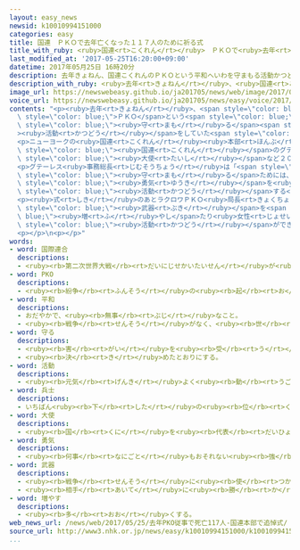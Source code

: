 ```yaml
---
layout: easy_news
newsid: k10010994151000
categories: easy
title: 国連　ＰＫＯで去年亡くなった１１７人のために祈る式
title_with_ruby: <ruby>国連<rt>こくれん</rt></ruby>　ＰＫＯで<ruby>去年<rt>きょねん</rt></ruby><ruby>亡<rt>な</rt></ruby>くなった１１７<ruby>人<rt>にん</rt></ruby>のために<ruby>祈<rt>いの</rt></ruby>る<ruby>式<rt>しき</rt></ruby>
last_modified_at: '2017-05-25T16:20:00+09:00'
datetime: 2017年05月25日 16時20分
description: 去年きょねん、国連こくれんのＰＫＯという平和へいわを守まもる活動かつどうをしていた兵士へいしや警官けいかんなどが１１７人にん亡なくなりました。
description_with_ruby: <ruby>去年<rt>きょねん</rt></ruby>、<ruby>国連<rt>こくれん</rt></ruby>のＰＫＯという<ruby>平和<rt>へいわ</rt></ruby>を<ruby>守<rt>まも</rt></ruby>る<ruby>活動<rt>かつどう</rt></ruby>をしていた<ruby>兵士<rt>へいし</rt></ruby>や<ruby>警官<rt>けいかん</rt></ruby>などが１１７<ruby>人<rt>にん</rt></ruby><ruby>亡<rt>な</rt></ruby>くなりました。
image_url: https://newswebeasy.github.io/ja201705/news/web/image/2017/05/25/k10010994151000.jpg
voice_url: https://newswebeasy.github.io/ja201705/news/easy/voice/2017/05/25/k10010994151000.mp3
contents: "<p><ruby>去年<rt>きょねん</rt></ruby>、<span style=\"color: blue;\"><ruby>国連<rt>こくれん</rt></ruby></span>の<span\
  \ style=\"color: blue;\">ＰＫＯ</span>という<span style=\"color: blue;\"><ruby>平和<rt>へいわ</rt></ruby></span>を<span\
  \ style=\"color: blue;\"><ruby>守<rt>まも</rt></ruby>る</span><span style=\"color: blue;\"\
  ><ruby>活動<rt>かつどう</rt></ruby></span>をしていた<span style=\"color: blue;\"><ruby>兵士<rt>へいし</rt></ruby></span>や<ruby>警官<rt>けいかん</rt></ruby>などが１１７<ruby>人<rt>にん</rt></ruby><ruby>亡<rt>な</rt></ruby>くなりました。<ruby>日本人<rt>にっぽんじん</rt></ruby>の<ruby>女性<rt>じょせい</rt></ruby>も<ruby>１人<rt>ひとり</rt></ruby><ruby>亡<rt>な</rt></ruby>くなりました。</p>\n\
  <p>ニューヨークの<ruby>国連<rt>こくれん</rt></ruby><ruby>本部<rt>ほんぶ</rt></ruby>で<ruby>２４日<rt>にじゅうよっか</rt></ruby>、<ruby>亡<rt>な</rt></ruby>くなった<ruby>人<rt>ひと</rt></ruby>のために<ruby>祈<rt>いの</rt></ruby>る<ruby>式<rt>しき</rt></ruby>がありました。<span\
  \ style=\"color: blue;\"><ruby>国連<rt>こくれん</rt></ruby></span>のグテーレス<ruby>事務総長<rt>じむそうちょう</rt></ruby>やたくさんの<ruby>国<rt>くに</rt></ruby>の<ruby>国連<rt>こくれん</rt></ruby><span\
  \ style=\"color: blue;\"><ruby>大使<rt>たいし</rt></ruby></span>など２００<ruby>人<rt>にん</rt></ruby>が<ruby>出席<rt>しゅっせき</rt></ruby>して、<ruby>静<rt>しず</rt></ruby>かに<ruby>祈<rt>いの</rt></ruby>りました。</p>\n\
  <p>グテーレス<ruby>事務総長<rt>じむそうちょう</rt></ruby>は「<span style=\"color: blue;\"><ruby>平和<rt>へいわ</rt></ruby></span>を<span\
  \ style=\"color: blue;\"><ruby>守<rt>まも</rt></ruby>る</span>ためには、<ruby>危険<rt>きけん</rt></ruby>な<ruby>所<rt>ところ</rt></ruby>でも<span\
  \ style=\"color: blue;\"><ruby>勇気<rt>ゆうき</rt></ruby></span>を<ruby>持<rt>も</rt></ruby>って<span\
  \ style=\"color: blue;\"><ruby>活動<rt>かつどう</rt></ruby></span>する<ruby>人<rt>ひと</rt></ruby>が<ruby>必要<rt>ひつよう</rt></ruby>です」と<ruby>言<rt>い</rt></ruby>いました。</p>\n\
  <p><ruby>式<rt>しき</rt></ruby>のあとラクロワＰＫＯ<ruby>局長<rt>きょくちょう</rt></ruby>は、<ruby>新<rt>あたら</rt></ruby>しい<ruby>道具<rt>どうぐ</rt></ruby>や<span\
  \ style=\"color: blue;\"><ruby>武器<rt>ぶき</rt></ruby></span>を<span style=\"color:\
  \ blue;\"><ruby>増<rt>ふ</rt></ruby>やし</span>たり<ruby>女性<rt>じょせい</rt></ruby>を<ruby>多<rt>おお</rt></ruby>くしたりして、もっとよい<span\
  \ style=\"color: blue;\"><ruby>活動<rt>かつどう</rt></ruby></span>ができるようにしますと<ruby>言<rt>い</rt></ruby>いました。</p>\n\
  <p></p>\n<p></p>"
words:
- word: 国際連合
  descriptions:
  - <ruby><rb>第二次世界大戦</rb><rt>だいにじせかいたいせん</rt></ruby>が<ruby><rb>終</rb><rt>お</rt></ruby>わった１９４５<ruby><rb>年</rb><rt>ねん</rt></ruby>、<ruby><rb>世界</rb><rt>せかい</rt></ruby>の<ruby><rb>平和</rb><rt>へいわ</rt></ruby>と<ruby><rb>安全</rb><rt>あんぜん</rt></ruby>を<ruby><rb>守</rb><rt>まも</rt></ruby>るために<ruby><rb>作</rb><rt>つく</rt></ruby>られた<ruby><rb>仕組</rb><rt>しく</rt></ruby>み。<ruby><rb>本部</rb><rt>ほんぶ</rt></ruby>はアメリカのニューヨークにある。<ruby><rb>国連</rb><rt>こくれん</rt></ruby>。<ruby><rb>UN</rb><rt>ユーエヌ</rt></ruby>。
- word: PKO
  descriptions:
  - <ruby><rb>紛争</rb><rt>ふんそう</rt></ruby>の<ruby><rb>起</rb><rt>お</rt></ruby>きている<ruby><rb>地域</rb><rt>ちいき</rt></ruby>の<ruby><rb>平和</rb><rt>へいわ</rt></ruby>を<ruby><rb>守</rb><rt>まも</rt></ruby>るために、<ruby><rb>国連</rb><rt>こくれん</rt></ruby>が<ruby><rb>小規模</rb><rt>しょうきぼ</rt></ruby>の<ruby><rb>軍隊</rb><rt>ぐんたい</rt></ruby>を<ruby><rb>派遣</rb><rt>はけん</rt></ruby>して<ruby><rb>行</rb><rt>おこな</rt></ruby>う<ruby><rb>活動</rb><rt>かつどう</rt></ruby>。<ruby><rb>国際連合平和維持活動</rb><rt>こくさいれんごうへいわいじかつどう</rt></ruby>。
- word: 平和
  descriptions:
  - おだやかで、<ruby><rb>無事</rb><rt>ぶじ</rt></ruby>なこと。
  - <ruby><rb>戦争</rb><rt>せんそう</rt></ruby>がなく、<ruby><rb>世</rb><rt>よ</rt></ruby>の<ruby><rb>中</rb><rt>なか</rt></ruby>が<ruby><rb>無事</rb><rt>ぶじ</rt></ruby>に<ruby><rb>治</rb><rt>おさ</rt></ruby>まっていること。
- word: 守る
  descriptions:
  - <ruby><rb>害</rb><rt>がい</rt></ruby>を<ruby><rb>受</rb><rt>う</rt></ruby>けないように、<ruby><rb>防</rb><rt>ふせ</rt></ruby>ぐ。
  - <ruby><rb>決</rb><rt>き</rt></ruby>めたとおりにする。
- word: 活動
  descriptions:
  - <ruby><rb>元気</rb><rt>げんき</rt></ruby>よく<ruby><rb>動</rb><rt>うご</rt></ruby>いたり、<ruby><rb>働</rb><rt>はたら</rt></ruby>いたりすること。
- word: 兵士
  descriptions:
  - いちばん<ruby><rb>下</rb><rt>した</rt></ruby>の<ruby><rb>位</rb><rt>くらい</rt></ruby>の<ruby><rb>軍人</rb><rt>ぐんじん</rt></ruby>。<ruby><rb>兵隊</rb><rt>へいたい</rt></ruby>。
- word: 大使
  descriptions:
  - <ruby><rb>国</rb><rt>くに</rt></ruby>を<ruby><rb>代表</rb><rt>だいひょう</rt></ruby>して<ruby><rb>外交</rb><rt>がいこう</rt></ruby>の<ruby><rb>仕事</rb><rt>しごと</rt></ruby>をする、<ruby><rb>外交官</rb><rt>がいこうかん</rt></ruby>のいちばん<ruby><rb>上</rb><rt>うえ</rt></ruby>の<ruby><rb>役</rb><rt>やく</rt></ruby>の<ruby><rb>人</rb><rt>ひと</rt></ruby>。
- word: 勇気
  descriptions:
  - <ruby><rb>何事</rb><rt>なにごと</rt></ruby>もおそれない<ruby><rb>強</rb><rt>つよ</rt></ruby>い<ruby><rb>心</rb><rt>こころ</rt></ruby>。
- word: 武器
  descriptions:
  - <ruby><rb>戦争</rb><rt>せんそう</rt></ruby>に<ruby><rb>使</rb><rt>つか</rt></ruby>う<ruby><rb>道具</rb><rt>どうぐ</rt></ruby>。<ruby><rb>兵器</rb><rt>へいき</rt></ruby>。
  - <ruby><rb>相手</rb><rt>あいて</rt></ruby>に<ruby><rb>勝</rb><rt>か</rt></ruby>つための<ruby><rb>道具</rb><rt>どうぐ</rt></ruby>や、<ruby><rb>手</rb><rt>て</rt></ruby>だて。
- word: 増やす
  descriptions:
  - <ruby><rb>多</rb><rt>おお</rt></ruby>くする。
web_news_url: /news/web/2017/05/25/去年PKO従事で死亡117人-国連本部で追悼式/
source_url: http://www3.nhk.or.jp/news/easy/k10010994151000/k10010994151000.html
...
```

